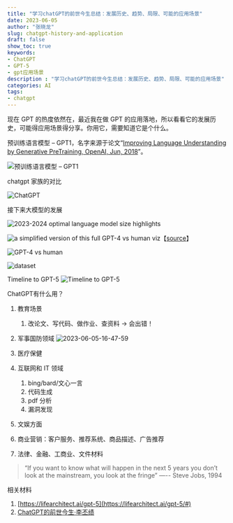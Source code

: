 ```yaml
---
title: "学习chatGPT的前世今生总结：发展历史、趋势、局限、可能的应用场景"
date: 2023-06-05
author: "张晓龙"
slug: chatgpt-history-and-application
draft: false
show_toc: true
keywords:
- ChatGPT
- GPT-5
- gpt应用场景
description : "学习chatGPT的前世今生总结：发展历史、趋势、局限、可能的应用场景"
categories: AI
tags:
- chatgpt
---
```


现在 GPT 的热度依然在，最近我在做 GPT 的应用落地，所以看看它的发展历史，可能得应用场景得分享。你用它，需要知道它是个什么。

预训练语言模型 – GPT1，名字来源于论文“[Improving Language Understanding by Generative PreTraining, OpenAI, Jun, 2018](https://www.cs.ubc.ca/~amuham01/LING530/papers/radford2018improving.pdf)”。

![预训练语言模型 – GPT1](https://media.techwhims.com/techwhims/2023/2023-06-05-16-10-34.png)

chatgpt 家族的对比

![ChatGPT](https://media.techwhims.com/techwhims/2023/2023-06-05-16-31-23.png)

接下来大模型的发展

![2023-2024 optimal language model size highlights](https://media.techwhims.com/techwhims/2023/2023-06-05-16-35-19.png)

![a simplified version of this full GPT-4 vs human viz](https://media.techwhims.com/techwhims/2023/2023-06-05-16-40-30.png)【[source](https://s10251.pcdn.co/pdf/2023-Alan-D-Thompson-GPT-4-Tests-Simple-Rev-0.pdf)】

![GPT-4 vs human](https://media.techwhims.com/techwhims/2023/2023-06-05-16-45-25.png)

![dataset](https://media.techwhims.com/techwhims/2023/2023-06-05-16-39-54.png)

Timeline to GPT-5
![Timeline to GPT-5](https://media.techwhims.com/techwhims/2023/2023-06-05-16-42-51.png)

ChatGPT有什么用？

1. 教育场景
   1. 改论文、写代码、做作业、查资料   -> 会出错！
2. 军事国防领域
![2023-06-05-16-47-59](https://media.techwhims.com/techwhims/2023/2023-06-05-16-47-59.png)

3. 医疗保健
4. 互联网和 IT 领域
   1. bing/bard/文心一言
   2. 代码生成
   3. pdf 分析
   4. 漏洞发现
5. 文娱方面
6. 商业营销：客户服务、推荐系统、商品描述、广告推荐
7. 法律、金融、工商业、文件材料

> “If you want to know what will happen in the next 5 years you don’t look at the mainstream, you look at the fringe”
> —-- Steve Jobs, 1994

相关材料

1. [https://lifearchitect.ai/gpt-5](https://lifearchitect.ai/gpt-5/#)
2. [ChatGPT的前世今生·李丕绩](https://lipiji.com/slides/ChatGPT_ppf.pdf)